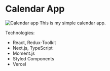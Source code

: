# Calendar App

![Calendar app](https://i.ibb.co/qdJxhd5/Screenshot-2022-02-10-205325.png)
This is my simple calendar app.

Technologies:

- React, Redux-Toolkit
- Next.js, TypeScript
- Moment.js
- Styled Components
- Vercel
